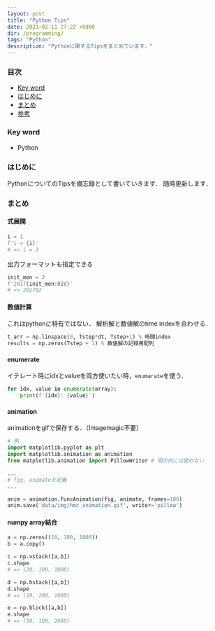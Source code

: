 ```yaml
---
layout: post
title: "Python Tips"
date: 2021-02-11 17:22 +0900
dir: /programming/
tags: "Python"
description: "Pythonに関するTipsをまとめています．"
---
```


### 目次
- [Key word](#key-word)
- [はじめに](#はじめに)
- [まとめ](#まとめ)
- [参考](#参考)

### Key word
- Python

### はじめに
PythonについてのTipsを備忘録として書いていきます．
随時更新します．

### まとめ
#### 式展開
```python
i = 1
f'i = {i}'
# => i = 1
```
出力フォーマットも指定できる
```python
init_mon = 2
f'2017{init_mon:02d}'
# => 201702
```

#### 数値計算
これはpythonに特有ではない．
解析解と数値解のtime indexを合わせる．

```python
t_arr = np.linspace(0, Tstep*dt, Tstep+1) % 時間index
results = np.zeros(Tstep + 1) % 数値解の記録用配列
```

#### enumerate
イテレート時にidxとvalueを両方使いたい時，`enumarate`を使う．
```python
for idx, value in enumerate(array):
    print(f'{idx}: {value}')
```

#### animation
animationをgifで保存する．（Imagemagic不要）
```python
# 例
import matplotlib.pyplot as plt
import matplotlib.animation as animation
from matplotlib.animation import PillowWriter # 明示的には使わない

...
# fig, animateを定義
...

anim = animation.FuncAnimation(fig, animate, frames=100)
anim.save('data/img/hmc_animation.gif', writer='pillow')
```

#### numpy array結合
```python
a = np.zeros((10, 100, 1000))
b = a.copy()

c = np.vstack([a,b])
c.shape
# => (20, 100, 1000)

d = np.hstack([a,b])
d.shape
# => (10, 200, 1000)

e = np.block([a,b])
e.shape
# => (10, 100, 2000)
```
<!-- ### 参考
### 注意 -->
